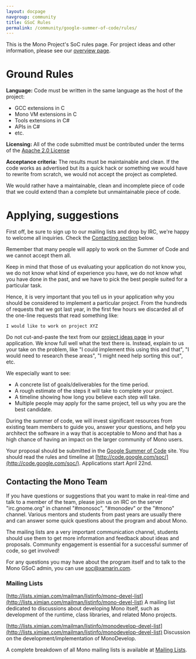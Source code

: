 ```yaml
---
layout: docpage
navgroup: community
title: GSoC Rules
permalink: /community/google-summer-of-code/rules/
---
```


This is the Mono Project's SoC rules page. For project ideas and other information, please see our [overview page]({{site.github.url}}/community/google-summer-of-code/).

Ground Rules
============

**Language:** Code must be written in the same language as the host of the project:

-   GCC extensions in C
-   Mono VM extensions in C
-   Tools extensions in C\#
-   APIs in C\#
-   etc.

**Licensing:** All of the code submitted must be contributed under the terms of the [Apache 2.0 License](http://www.apache.org/licenses/LICENSE-2.0.html)

**Acceptance criteria:** The results must be maintainable and clean. If the code works as advertised but its a quick hack or something we would have to rewrite from scratch, we would not accept the project as completed.

We would rather have a maintainable, clean and incomplete piece of code that we could extend than a complete but unmaintainable piece of code.

Applying, suggestions
=====================

First off, be sure to sign up to our mailing lists and drop by IRC, we're happy to welcome all inquiries. Check the [Contacting section](#contacting-the-mono-team) below.

Remember that many people will apply to work on the Summer of Code and we cannot accept them all.

Keep in mind that those of us evaluating your application do not know you, we do not know what kind of experience you have, we do not know what you have done in the past, and we have to pick the best people suited for a particular task.

Hence, it is very important that you tell us in your application why you should be considered to implement a particular project. From the hundreds of requests that we got last year, in the first few hours we discarded all of the one-line requests that read something like:

    I would like to work on project XYZ

Do not cut-and-paste the text from our [project ideas page]({{site.github.url}}/community/google-summer-of-code/projects/) in your application. We know full well what the text there is. Instead, explain to us your take on the problem, like "I could implement this using this and that", "I would need to research these areas", "I might need help sorting this out", etc.

We especially want to see:

-   A concrete list of goals/deliverables for the time period.
-   A rough estimate of the steps it will take to complete your project.
-   A timeline showing how long you believe each step will take.
-   Multiple people may apply for the same project, tell us why you are the best candidate.

During the summer of code, we will invest significant resources from existing team members to guide you, answer your questions, and help you architect the software in a way that is acceptable to Mono and that has a high chance of having an impact on the larger community of Mono users.

Your proposal should be submitted in the [Google Summer of Code](https://www.google-melange.com/gsoc/org2/google/gsoc2014/mono) site. You should read the rules and timeline at [http://code.google.com/soc/](http://code.google.com/soc/). Applications start April 22nd.

Contacting the Mono Team
------------------------

If you have questions or suggestions that you want to make in real-time and talk to a member of the team, please join us on IRC on the server "irc.gnome.org" in channel "\#monosoc", "\#monodev" or the "\#mono" channel. Various mentors and students from past years are usually there and can answer some quick questions about the program and about Mono.

The mailing lists are a very important communication channel, students should use them to get more information and feedback about ideas and proposals. Community engagement is essential for a successful summer of code, so get involved!

For any questions you may have about the program itself and to talk to the Mono GSoC admin, you can use [soc@xamarin.com](mailto:soc@xamarin.com).

### Mailing Lists

[http://lists.ximian.com/mailman/listinfo/mono-devel-list](http://lists.ximian.com/mailman/listinfo/mono-devel-list) A mailing list dedicated to discussions about developing Mono itself, such as development of the runtime, class libraries, and related Mono projects.

[http://lists.ximian.com/mailman/listinfo/monodevelop-devel-list](http://lists.ximian.com/mailman/listinfo/monodevelop-devel-list) Discussion on the development/implementation of MonoDevelop.

A complete breakdown of all Mono mailing lists is available at [Mailing Lists]({{site.github.url}}/old_site/Mailing_Lists "Mailing Lists").

